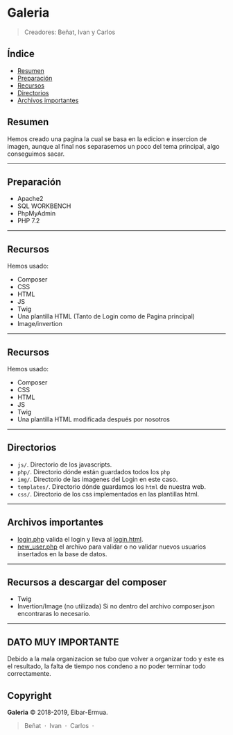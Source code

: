 # Galeria
<!--{h1:.massive-header.-with-tagline}-->

> Creadores: Beñat, Ivan y Carlos

## Índice

* [Resumen](#resumen)
* [Preparación](#preparación)
* [Recursos](#recursos)
* [Directorios](#directorios)
* [Archivos importantes](#Archivos-importantes)

## Resumen

Hemos creado una pagina la cual se basa en la edicion e insercion de imagen, aunque al final nos separasemos un poco del tema principal, algo conseguimos sacar.

------



## Preparación

- Apache2
- SQL WORKBENCH
- PhpMyAdmin
- PHP 7.2
-----

## Recursos 

Hemos usado:

- Composer
- CSS
- HTML
- JS
- Twig
- Una plantilla HTML (Tanto de Login como de Pagina principal)
- Image/invertion
-----

## Recursos 

Hemos usado:

- Composer
- CSS
- HTML
- JS
- Twig
- Una plantilla HTML modificada después por nosotros
-----

Directorios
-------

- `js/`. Directorio de los javascripts.
- `php/`. Directorio dónde están guardados todos los `php` 
- `img/`. Directorio de las imagenes del Login en este caso.
- `templates/`. Directorio dónde guardamos los `html` de nuestra web.
- `css/`. Directorio de los css implementados en las plantillas html.
-----


Archivos importantes
-------

- [login.php](php/login.php) valida el login y lleva al [login.html](templates/login.html).
- [new_user.php](php/new_user.php) el archivo para validar o no validar nuevos usuarios insertados en la base de datos.
-----


Recursos a descargar del composer
-------
- Twig
- Invertion/Image (no utilizada)
Si no dentro del archivo composer.json encontraras lo necesario.
-----


DATO MUY IMPORTANTE
-------
Debido a la mala organizacion se tubo que volver a organizar todo y este es el resultado, la falta de tiempo nos condeno a no poder terminar todo correctamente.


Copyright
------



**Galeria** © 2018-2019, Eibar-Ermua.<br>



> Beñat &nbsp;&middot;&nbsp;
> Ivan &nbsp;&middot;&nbsp;
> Carlos &nbsp;&middot;&nbsp;


